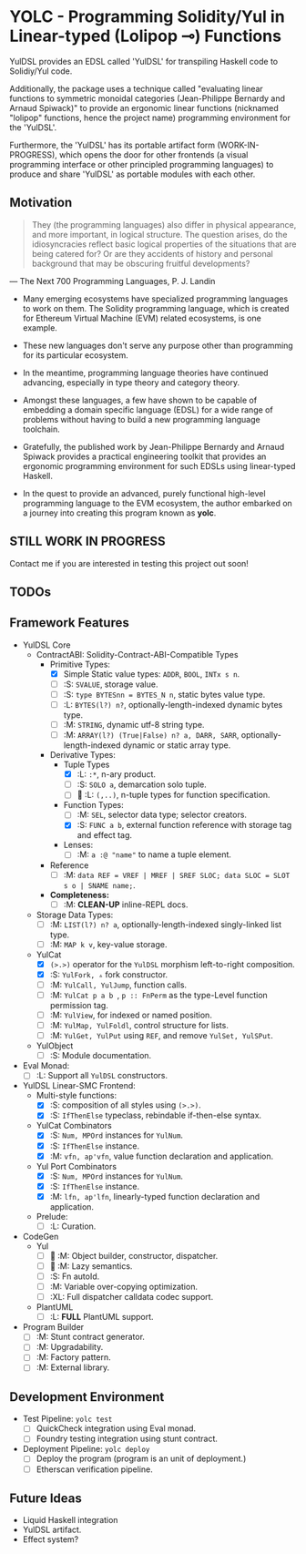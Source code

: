 YOLC - Programming Solidity/Yul in Linear-typed (Lolipop ⊸) Functions
=====================================================================

YulDSL provides an EDSL called 'YulDSL' for transpiling Haskell code to Solidiy/Yul code.

Additionally, the package uses a technique called "evaluating linear functions to symmetric monoidal categories
(Jean-Philippe Bernardy and Arnaud Spiwack)" to provide an ergonomic linear functions (nicknamed "lolipop" functions,
hence the project name) programming environment for the 'YulDSL'.

Furthermore, the 'YulDSL' has its portable artifact form (WORK-IN-PROGRESS), which opens the door for other frontends (a
visual programming interface or other principled programming languages) to produce and share 'YulDSL' as portable
modules with each other.

Motivation
----------

> They (the programming languages) also differ in physical appearance, and more important, in logical structure. The
> question arises, do the idiosyncracies reflect basic logical properties of the situations that are being catered for?
> Or are they accidents of history and personal background that may be obscuring fruitful developments?

— The Next 700 Programming Languages, P. J. Landin

* Many emerging ecosystems have specialized programming languages to work on them. The Solidity programming language,
  which is created for Ethereum Virtual Machine (EVM) related ecosystems, is one example.

* These new languages don't serve any purpose other than programming for its particular ecosystem.

* In the meantime, programming language theories have continued advancing, especially in type theory and category
  theory.

* Amongst these languages, a few have shown to be capable of embedding a domain specific language (EDSL) for a wide
  range of problems without having to build a new programming language toolchain.

* Gratefully, the published work by Jean-Philippe Bernardy and Arnaud Spiwack provides a practical engineering toolkit
  that provides an ergonomic programming environment for such EDSLs using linear-typed Haskell.

* In the quest to provide an advanced, purely functional high-level programming language to the EVM ecosystem, the author
  embarked on a journey into creating this program known as **yolc**.

STILL WORK IN PROGRESS
----------------------

Contact me if you are interested in testing this project out soon!

TODOs
-----

## Framework Features

- YulDSL Core
  - ContractABI: Solidity-Contract-ABI-Compatible Types
    - Primitive Types:
      - [x] Simple Static value types: `ADDR`, `BOOL`, `INTx s n`.
      - [ ] :S: `SVALUE`, storage value.
      - [ ] :S: `type BYTESnn = BYTES_N n`, static bytes value type.
      - [ ] :L: `BYTES(l?) n?`, optionally-length-indexed dynamic bytes type.
      - [ ] :M: `STRING`, dynamic utf-8 string type.
      - [ ] :M: `ARRAY(l?) (True|False) n? a, DARR, SARR`, optionally-length-indexed dynamic or static array type.
    - Derivative Types:
      - Tuple Types
        - [x] :L: `:*`, n-ary product.
        - [ ] :S: `SOLO a`, demarcation solo tuple.
        - [ ] 🔴 :L: `(,..)`, n-tuple types for function specification.
      - Function Types:
        - [ ] :M: `SEL`, selector data type; selector creators.
        - [x] :S: `FUNC a b`, external function reference with storage tag and effect tag.
      - Lenses:
        - [ ] :M: `a :@ "name"` to name a tuple element.
    - Reference
      - [ ] :M: `data REF = VREF | MREF | SREF SLOC; data SLOC = SLOT s o | SNAME name;`.
    - **Completeness:**
      - [ ] :M: **CLEAN-UP** inline-REPL docs.
  - Storage Data Types:
      - [ ] :M: `LIST(l?) n? a`, optionally-length-indexed singly-linked list type.
      - [ ] :M: `MAP k v`, key-value storage.
  - YulCat
    - [x] `(>.>)` operator for the `YulDSL` morphism left-to-right composition.
    - [x] :S: `YulFork, ▵` fork constructor.
    - [ ] :M: `YulCall, YulJump`, function calls.
    - [ ] :M: `YulCat p a b `, `p :: FnPerm` as the type-Level function permission tag.
    - [ ] :M: `YulView`, for indexed or named position.
    - [ ] :M: `YulMap, YulFoldl`, control structure for lists.
    - [ ] :M: `YulGet, YulPut` using `REF`, and remove `YulSet, YulSPut`.
  - YulObject
    - [ ] :S: Module documentation.
- Eval Monad:
  - [ ] :L: Support all `YulDSL` constructors.
- YulDSL Linear-SMC Frontend:
  - Multi-style functions:
    - [x] :S: composition of all styles using `(>.>)`.
    - [x] :S: `IfThenElse` typeclass, rebindable if-then-else syntax.
  - YulCat Combinators
    - [x] :S: `Num, MPOrd` instances for `YulNum`.
    - [x] :S: `IfThenElse` instance.
    - [x] :M: `vfn, ap'vfn`, value function declaration and application.
  - Yul Port Combinators
    - [x] :S: `Num, MPOrd` instances for `YulNum`.
    - [x] :S: `IfThenElse` instance.
    - [x] :M: `lfn, ap'lfn`, linearly-typed function declaration and application.
  - Prelude:
    - [ ] :L: Curation.
- CodeGen
  - Yul
    - [ ] 🚧 :M: Object builder, constructor, dispatcher.
    - [ ] 🚧 :M: Lazy semantics.
    - [ ] :S: Fn autoId.
    - [ ] :M: Variable over-copying optimization.
    - [ ] :XL: Full dispatcher calldata codec support.
  - PlantUML
    - [ ] :L: **FULL** PlantUML support.
- Program Builder
  - [ ] :M: Stunt contract generator.
  - [ ] :M: Upgradability.
  - [ ] :M: Factory pattern.
  - [ ] :M: External library.

## Development Environment

- Test Pipeline: `yolc test`
  - [ ] QuickCheck integration using Eval monad.
  - [ ] Foundry testing integration using stunt contract.
- Deployment Pipeline: `yolc deploy`
  - [ ] Deploy the program (program is an unit of deployment.)
  - [ ] Etherscan verification pipeline.

Future Ideas
------------

- Liquid Haskell integration
- YulDSL artifact.
- Effect system?
